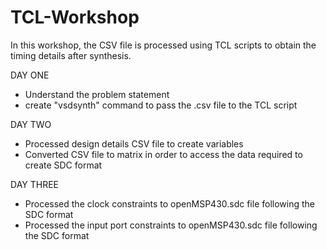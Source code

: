 # TCL-Workshop
In this workshop, the CSV file is processed using TCL scripts to obtain the timing details after synthesis.

DAY ONE
- Understand the problem statement
- create "vsdsynth" command to pass the .csv file to the TCL script

DAY TWO
- Processed design details CSV file to create variables
- Converted CSV file to matrix in order to access the data required to create SDC format

DAY THREE
- Processed the clock constraints to openMSP430.sdc file following the SDC format
- Processed the input port constraints to openMSP430.sdc file following the SDC format
